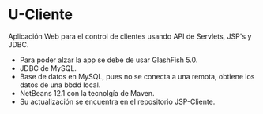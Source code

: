 # U-Cliente
Aplicación Web para el control de clientes usando API de Servlets, JSP's y JDBC.

- Para poder alzar la app se debe de usar GlashFish 5.0.
- JDBC de MySQL.
- Base de datos en MySQL, pues no se conecta a una remota, obtiene los datos de una bbdd local.
- NetBeans 12.1 con la tecnolgía de Maven.
- Su actualización se encuentra en el repositorio JSP-Cliente.
